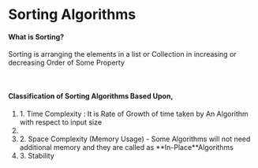 <h1> Sorting Algorithms </h1>
<h4> What is Sorting?</h4>
<p>Sorting is arranging the elements in a list or Collection in increasing or decreasing Order of Some Property </P></br>
<h4>Classification of Sorting Algorithms Based Upon,</h4>
<ol>
  <li> 1. Time Complexity : It is Rate of Growth of time taken by An Algorithm with respect to input size<li>
  <li>2. Space Complexity (Memory Usage) - Some Algorithms will not need additional memory and they are called as **In-Place**Algorithms
  </li>
  <li>3. Stability </li>
 </ol>
